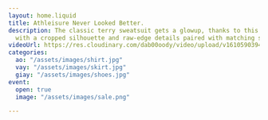 ```yaml
---
layout: home.liquid
title: Athleisure Never Looked Better.
description: The classic terry sweatsuit gets a glowup, thanks to this Alto hoodie
  with a cropped silhouette and raw-edge details paired with matching sweatpants.
videoUrl: https://res.cloudinary.com/dab00oody/video/upload/v1610590394/landing/video_sna4xd.mp4
categories:
  ao: "/assets/images/shirt.jpg"
  vay: "/assets/images/skirt.jpg"
  giay: "/assets/images/shoes.jpg"
event:
  open: true
  image: "/assets/images/sale.png"

---
```

